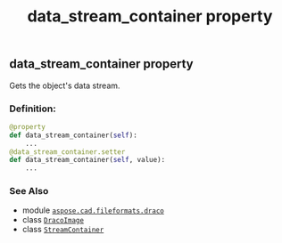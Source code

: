 ﻿---
title: data_stream_container property
second_title: Aspose.CAD for Python via .NET API References
description: 
type: docs
weight: 130
url: /python-net/aspose.cad.fileformats.draco/dracoimage/data_stream_container/
is_root: false
---

## data_stream_container property


Gets the object's data stream.
### Definition:
```python
@property
def data_stream_container(self):
    ...
@data_stream_container.setter
def data_stream_container(self, value):
    ...
```

### See Also
* module [`aspose.cad.fileformats.draco`](../../)
* class [`DracoImage`](/cad/python-net/aspose.cad.fileformats.draco/dracoimage)
* class [`StreamContainer`](/cad/python-net/aspose.cad/streamcontainer)
